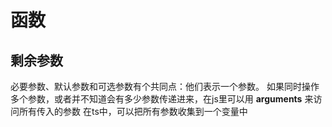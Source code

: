 # 函数

## 剩余参数
必要参数、默认参数和可选参数有个共同点：他们表示一个参数。
如果同时操作多个参数，或者并不知道会有多少参数传递进来，在js里可以用 **arguments** 来访问所有传入的参数
在ts中，可以把所有参数收集到一个变量中